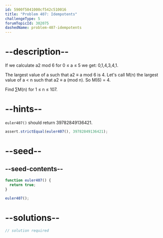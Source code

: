 ```yaml
---
id: 5900f5041000cf542c510016
title: "Problem 407: Idempotents"
challengeType: 5
forumTopicId: 302075
dashedName: problem-407-idempotents
---
```


# --description--

If we calculate a2 mod 6 for 0 ≤ a ≤ 5 we get: 0,1,4,3,4,1.

The largest value of a such that a2 ≡ a mod 6 is 4. Let's call M(n) the largest value of a &lt; n such that a2 ≡ a (mod n). So M(6) = 4.

Find ∑M(n) for 1 ≤ n ≤ 107.

# --hints--

`euler407()` should return 39782849136421.

```js
assert.strictEqual(euler407(), 39782849136421);
```

# --seed--

## --seed-contents--

```js
function euler407() {
  return true;
}

euler407();
```

# --solutions--

```js
// solution required
```
